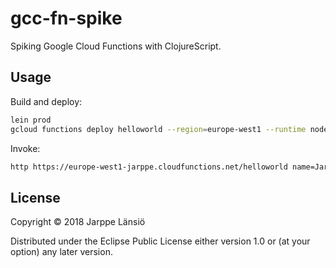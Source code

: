 # gcc-fn-spike

Spiking Google Cloud Functions with ClojureScript.
 
## Usage

Build and deploy:

```bash
lein prod
gcloud functions deploy helloworld --region=europe-west1 --runtime nodejs8 --trigger-http --source target
```

Invoke:

```bash
http https://europe-west1-jarppe.cloudfunctions.net/helloworld name=Jarppe
```

## License

Copyright © 2018 Jarppe Länsiö

Distributed under the Eclipse Public License either version 1.0 or (at
your option) any later version.
